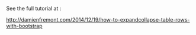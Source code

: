 See the full tutorial at :

http://damienfremont.com/2014/12/19/how-to-expandcollapse-table-rows-with-bootstrap
